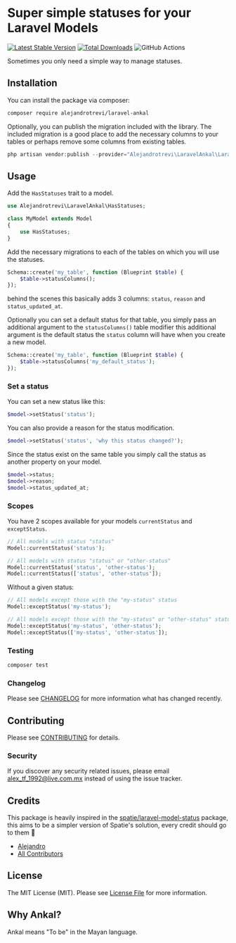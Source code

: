 # Super simple statuses for your Laravel Models

[![Latest Stable Version](https://poser.pugx.org/alejandrotrevi/laravel-ankal/v)](//packagist.org/packages/alejandrotrevi/laravel-ankal) [![Total Downloads](https://poser.pugx.org/alejandrotrevi/laravel-ankal/downloads)](//packagist.org/packages/alejandrotrevi/laravel-ankal) 
![GitHub Actions](https://github.com/alejandrotrevi/laravel-ankal/actions/workflows/main.yml/badge.svg)

Sometimes you only need a simple way to manage statuses.

## Installation

You can install the package via composer:

```bash
composer require alejandrotrevi/laravel-ankal
```

Optionally, you can publish the migration included with the library. The included migration is a good place to
add the necessary columns to your tables or perhaps remove some columns from existing tables.
```php
php artisan vendor:publish --provider="Alejandrotrevi\LaravelAnkal\LaravelAnkalServiceProvider" --tag="migrations"
```

## Usage

Add the ``HasStatuses`` trait to a model.
```php
use Alejandrotrevi\LaravelAnkal\HasStatuses;

class MyModel extends Model
{
    use HasStatuses;
}
```

Add the necessary migrations to each of the tables on which you will use the statuses.
```php
Schema::create('my_table', function (Blueprint $table) {
    $table->statusColumns();
});
```
behind the scenes this basically adds 3 columns: ``status``, ``reason`` and ``status_updated_at``.

Optionally you can set a default status for that table, you simply pass an additional argument to the ``statusColumns()``
table modifier this additional argument is the default status the ``status`` column will have when you create a new model.
```php
Schema::create('my_table', function (Blueprint $table) {
    $table->statusColumns('my_default_status');
});
```

### Set a status
You can set a new status like this:
```php
$model->setStatus('status');
```
You can also provide a reason for the status modification.
```php 
$model->setStatus('status', 'why this status changed?');
```

Since the status exist on the same table you simply call the status as another property on your model.
```php
$model->status;
$model->reason;
$model->status_updated_at;
```

### Scopes
You have 2 scopes available for your models ``currentStatus`` and ``exceptStatus``.

```php
// All models with status "status"
Model::currentStatus('status');

// All models with status "status" or "other-status"
Model::currentStatus('status', 'other-status');
Model::currentStatus(['status', 'other-status']);
```
Without a given status:
```php
// All models except those with the "my-status" status
Model::exceptStatus('my-status');

// All models except those with the "my-status" or "other-status" statuses.
Model::exceptStatus('my-status', 'other-status');
Model::exceptStatus(['my-status', 'other-status']);
```



### Testing

```bash
composer test
```

### Changelog

Please see [CHANGELOG](CHANGELOG.md) for more information what has changed recently.

## Contributing

Please see [CONTRIBUTING](CONTRIBUTING.md) for details.

### Security

If you discover any security related issues, please email alex_tf_1992@live.com.mx instead of using the issue tracker.

## Credits
This package is heavily inspired in the [spatie/laravel-model-status](https://github.com/spatie/laravel-model-status) package, this aims to be
a simpler version of Spatie's solution, every credit should go to them :hugs:

-   [Alejandro](https://github.com/alejandrotrevi)
-   [All Contributors](../../contributors)

## License

The MIT License (MIT). Please see [License File](LICENSE.md) for more information.

## Why Ankal?

Ankal means "To be" in the Mayan language.